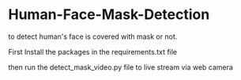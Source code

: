 # Human-Face-Mask-Detection
to detect human's face is covered with mask or not.

First Install the packages in the requirements.txt file

then run the detect_mask_video.py file to live stream via web camera
